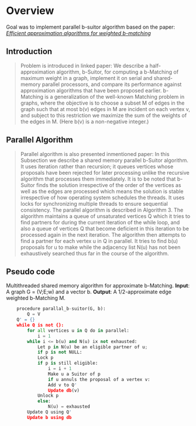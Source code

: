 # Overview
Goal was to implement parallel b-suitor algorithm based on the paper: [*Efficient approximation algorithms for weighted b-matching*](https://www.cs.purdue.edu/homes/apothen/Papers/bMatching-SISC-2016.pdf)
## Introduction
>Problem is introduced in linked paper:
We describe a half-approximation algorithm, b-Suitor, for
computing a b-Matching of maximum weight in a graph, implement it on serial and
shared-memory parallel processors, and compare its performance against approximation
algorithms that have been proposed earlier. b-Matching is a generalization of
the well-known Matching problem in graphs, where the objective is to choose a subset
M of edges in the graph such that at most b(v) edges in M are incident on each
vertex v, and subject to this restriction we maximize the sum of the weights of the
edges in M. (Here b(v) is a non-negative integer.)

## Parallel Algorithm
>Parallel algorithm is also presented inmentioned paper:
>In this Subsection we describe a shared
memory parallel b-Suitor algorithm. It uses iteration rather than recursion; it queues
vertices whose proposals have been rejected for later processing unlike the recursive
algorithm that processes them immediately. It is to be noted that b-Suitor finds
the solution irrespective of the order of the vertices as well as the edges are processed
which means the solution is stable irrespective of how operating system schedules
the threads. It uses locks for synchronizing multiple threads to ensure sequential
consistency.
The parallel algorithm is described in Algorithm 3. The algorithm maintains a
queue of unsaturated vertices Q which it tries to find partners for during the current
iteration of the while loop, and also a queue of vertices Q that become deficient in
this iteration to be processed again in the next iteration. The algorithm then attempts
to find a partner for each vertex u in Q in parallel. It tries to find b(u) proposals for
u to make while the adjacency list N(u) has not been exhaustively searched thus far
in the course of the algorithm.

## Pseudo code
Multithreaded shared memory algorithm for approximate b-Matching.
**Input**: A graph G = (V;E;w) and a vector b. **Output**: A 1/2-approximate edge weighted b-Matching M.

```python
    procedure parallal_b-suitor(G, b):
        Q = V
	Q' = {}
	while Q is not {}:
	    for all vertices u in Q do in parallel:
	        i = 1
		while i <= b(u) and N(u) ix not exhausted:
		    Let p in N(u) be an eligible partner of u;
		    if p is not NULL:
			Lock p
			if p is still eligible:
			    i = i + 1
			    Make u a Suitor of p
			    if u annuls the proposal of a vertex v:
				Add v to Q'
				Update db(v)
			Unlock p
		    else:
		        N(u) = exhausted
	    Update Q using Q'
	    Update b using db

```
